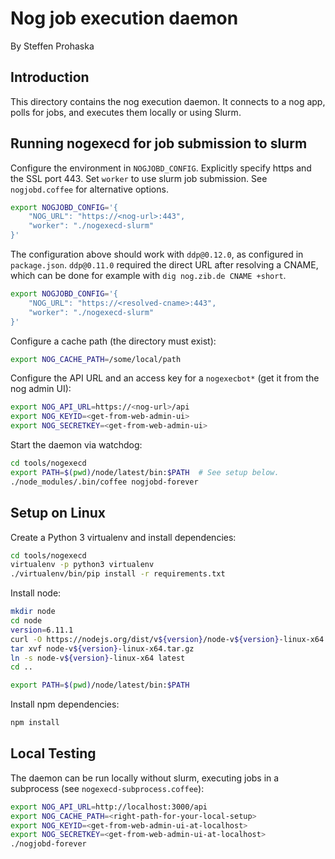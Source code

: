# Nog job execution daemon
By Steffen Prohaska
<!--@@VERSIONINC@@-->

## Introduction

This directory contains the nog execution daemon.  It connects to a nog app,
polls for jobs, and executes them locally or using Slurm.

## Running nogexecd for job submission to slurm

Configure the environment in `NOGJOBD_CONFIG`.  Explicitly specify https and
the SSL port 443.  Set `worker` to use slurm job submission.  See
`nogjobd.coffee` for alternative options.

```bash
export NOGJOBD_CONFIG='{
    "NOG_URL": "https://<nog-url>:443",
    "worker": "./nogexecd-slurm"
}'
```

The configuration above should work with `ddp@0.12.0`, as configured in
`package.json`.  `ddp@0.11.0` required the direct URL after resolving a CNAME,
which can be done for example with `dig nog.zib.de CNAME +short`.

```bash
export NOGJOBD_CONFIG='{
    "NOG_URL": "https://<resolved-cname>:443",
    "worker": "./nogexecd-slurm"
}'
```

Configure a cache path (the directory must exist):

```bash
export NOG_CACHE_PATH=/some/local/path
```

Configure the API URL and an access key for a `nogexecbot*` (get it from the
nog admin UI):

```bash
export NOG_API_URL=https://<nog-url>/api
export NOG_KEYID=<get-from-web-admin-ui>
export NOG_SECRETKEY=<get-from-web-admin-ui>
```

Start the daemon via watchdog:

```bash
cd tools/nogexecd
export PATH=$(pwd)/node/latest/bin:$PATH  # See setup below.
./node_modules/.bin/coffee nogjobd-forever
```

## Setup on Linux

Create a Python 3 virtualenv and install dependencies:

```bash
cd tools/nogexecd
virtualenv -p python3 virtualenv
./virtualenv/bin/pip install -r requirements.txt
```

Install node:

```bash
mkdir node
cd node
version=6.11.1
curl -O https://nodejs.org/dist/v${version}/node-v${version}-linux-x64.tar.gz
tar xvf node-v${version}-linux-x64.tar.gz
ln -s node-v${version}-linux-x64 latest
cd ..

export PATH=$(pwd)/node/latest/bin:$PATH
```

Install npm dependencies:

```bash
npm install
```

## Local Testing

The daemon can be run locally without slurm, executing jobs in a subprocess
(see `nogexecd-subprocess.coffee`):

```bash
export NOG_API_URL=http://localhost:3000/api
export NOG_CACHE_PATH=<right-path-for-your-local-setup>
export NOG_KEYID=<get-from-web-admin-ui-at-localhost>
export NOG_SECRETKEY=<get-from-web-admin-ui-at-localhost>
./nogjobd-forever
```
